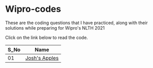 # Wipro-codes

These are the coding questions that I have practiced, along with their solutions while preparing for Wipro's NLTH 2021

Click on the link below to read the code. 


| S_No |   Name   |
| ---- | -------- |
|  01  |   <a href="1-one/">Josh's Apples</a>   |
